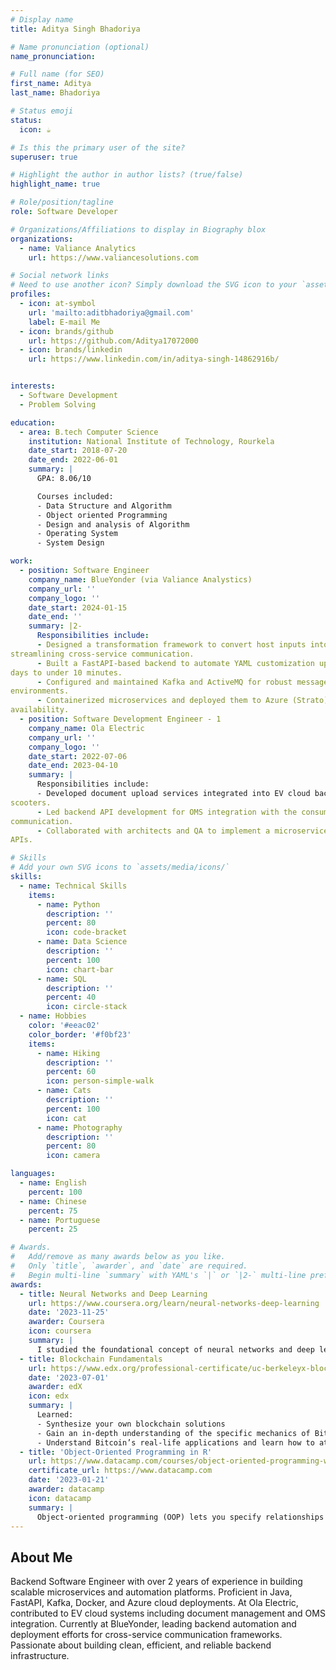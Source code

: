 ```yaml
---
# Display name
title: Aditya Singh Bhadoriya

# Name pronunciation (optional)
name_pronunciation: 

# Full name (for SEO)
first_name: Aditya
last_name: Bhadoriya

# Status emoji
status:
  icon: ☕️

# Is this the primary user of the site?
superuser: true

# Highlight the author in author lists? (true/false)
highlight_name: true

# Role/position/tagline
role: Software Developer

# Organizations/Affiliations to display in Biography blox
organizations:
  - name: Valiance Analytics
    url: https://www.valiancesolutions.com

# Social network links
# Need to use another icon? Simply download the SVG icon to your `assets/media/icons/` folder.
profiles:
  - icon: at-symbol
    url: 'mailto:aditbhadoriya@gmail.com'
    label: E-mail Me
  - icon: brands/github
    url: https://github.com/Aditya17072000
  - icon: brands/linkedin
    url: https://www.linkedin.com/in/aditya-singh-14862916b/


interests:
  - Software Development
  - Problem Solving

education:
  - area: B.tech Computer Science
    institution: National Institute of Technology, Rourkela
    date_start: 2018-07-20
    date_end: 2022-06-01
    summary: |
      GPA: 8.06/10

      Courses included:
      - Data Structure and Algorithm
      - Object oriented Programming
      - Design and analysis of Algorithm
      - Operating System
      - System Design

work:
  - position: Software Engineer
    company_name: BlueYonder (via Valiance Analystics)
    company_url: ''
    company_logo: ''
    date_start: 2024-01-15
    date_end: ''
    summary: |2-
      Responsibilities include:
      - Designed a transformation framework to convert host inputs into service-specific formats (TMS, WMS, OMS),
streamlining cross-service communication.
      - Built a FastAPI-based backend to automate YAML customization upgrades, reducing manual turnaround from 3
days to under 10 minutes.
      - Configured and maintained Kafka and ActiveMQ for robust message brokering across staging and production
environments.
      - Containerized microservices and deployed them to Azure (Strato) using Docker and Rancher, ensuring high
availability.
  - position: Software Development Engineer - 1 
    company_name: Ola Electric
    company_url: ''
    company_logo: ''
    date_start: 2022-07-06
    date_end: 2023-04-10
    summary: |
      Responsibilities include:
      - Developed document upload services integrated into EV cloud backend to support OTA updates for Ola
scooters.
      - Led backend API development for OMS integration with the consumer mobile app, optimizing backend-frontend
communication.
      - Collaborated with architects and QA to implement a microservice-based design using Spring Boot and RESTful
APIs.

# Skills
# Add your own SVG icons to `assets/media/icons/`
skills:
  - name: Technical Skills
    items:
      - name: Python
        description: ''
        percent: 80
        icon: code-bracket
      - name: Data Science
        description: ''
        percent: 100
        icon: chart-bar
      - name: SQL
        description: ''
        percent: 40
        icon: circle-stack
  - name: Hobbies
    color: '#eeac02'
    color_border: '#f0bf23'
    items:
      - name: Hiking
        description: ''
        percent: 60
        icon: person-simple-walk
      - name: Cats
        description: ''
        percent: 100
        icon: cat
      - name: Photography
        description: ''
        percent: 80
        icon: camera

languages:
  - name: English
    percent: 100
  - name: Chinese
    percent: 75
  - name: Portuguese
    percent: 25

# Awards.
#   Add/remove as many awards below as you like.
#   Only `title`, `awarder`, and `date` are required.
#   Begin multi-line `summary` with YAML's `|` or `|2-` multi-line prefix and indent 2 spaces below.
awards:
  - title: Neural Networks and Deep Learning
    url: https://www.coursera.org/learn/neural-networks-deep-learning
    date: '2023-11-25'
    awarder: Coursera
    icon: coursera
    summary: |
      I studied the foundational concept of neural networks and deep learning. By the end, I was familiar with the significant technological trends driving the rise of deep learning; build, train, and apply fully connected deep neural networks; implement efficient (vectorized) neural networks; identify key parameters in a neural network’s architecture; and apply deep learning to your own applications.
  - title: Blockchain Fundamentals
    url: https://www.edx.org/professional-certificate/uc-berkeleyx-blockchain-fundamentals
    date: '2023-07-01'
    awarder: edX
    icon: edx
    summary: |
      Learned:
      - Synthesize your own blockchain solutions
      - Gain an in-depth understanding of the specific mechanics of Bitcoin
      - Understand Bitcoin’s real-life applications and learn how to attack and destroy Bitcoin, Ethereum, smart contracts and Dapps, and alternatives to Bitcoin’s Proof-of-Work consensus algorithm
  - title: 'Object-Oriented Programming in R'
    url: https://www.datacamp.com/courses/object-oriented-programming-with-s3-and-r6-in-r
    certificate_url: https://www.datacamp.com
    date: '2023-01-21'
    awarder: datacamp
    icon: datacamp
    summary: |
      Object-oriented programming (OOP) lets you specify relationships between functions and the objects that they can act on, helping you manage complexity in your code. This is an intermediate level course, providing an introduction to OOP, using the S3 and R6 systems. S3 is a great day-to-day R programming tool that simplifies some of the functions that you write. R6 is especially useful for industry-specific analyses, working with web APIs, and building GUIs.
---
```


## About Me

Backend Software Engineer with over 2 years of experience in building scalable microservices and automation platforms. Proficient in Java, FastAPI, Kafka, Docker, and Azure cloud deployments. At Ola Electric, contributed to EV cloud systems including document management and OMS integration. Currently at BlueYonder, leading backend automation and deployment efforts for cross-service communication frameworks. Passionate about building clean, efficient, and reliable backend infrastructure.

